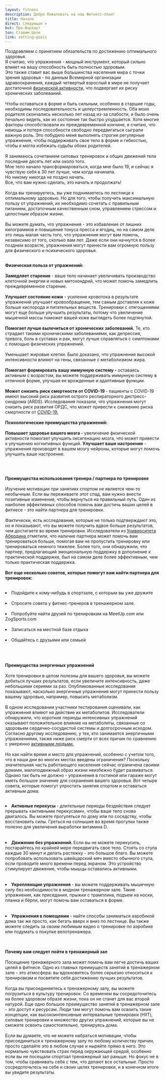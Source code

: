 ```yaml
---
layout: fitness
description: Добро Пожаловать на наш Фитнесс-план!
title: Начало
direct: Следующая >
but: Пре-Воркаут 
ton: Ставим Цели
link: setting-goals
---
```


 <div class="section">
                        <p class="text-xl font-bold leading-relaxed">
                            Поздравляем с принятием обязательств по достижению оптимального здоровья. <br/> Я считаю, что упражнения - мощный инструмент, который сильно влияет на вашу способность быть полностью здоровым. <br/>Это также ставит вас выше большинства населения мира с точки зрения здоровья - по данным Всемирной организации здравоохранения, каждый четвертый взрослый в мире не получает достаточной <a class="text-blue-600" href="https://www.who.int/news-room/fact-sheets/detail/physical-activity">физической активности,</a>  что подвергает их риску хронических заболеваний.<br/><br/>
        Чтобы оставаться в форме и быть сильным, особенно в старшие годы, необходимы последовательность и целеустремленность. Оба моих родителя скончались несколько лет назад из-за слабости, и было очень печально видеть, как их состояние так быстро ухудшается. Хотя многие факторы способствовали их преждевременной кончине, я считаю, что немощь и потеря способности свободно передвигаться сыграли важную роль. Это побудило меня выполнять строгие регулярные упражнения, чтобы поддерживать свое тело в форме и гибкостью, чтобы я могла избежать судьбы обоих родителей.<br/><br/>    
        Я занимаюсь сочетанием силовых тренировок и общих движений тела последние десять лет или около того.<br/> Мое тело начало трансформироваться, когда мне было 19, и сейчас я чувствую себя в 30 лет лучше, чем когда начинала. <br/> Но никому никогда не поздно начать. <br/> Все, что вам нужно сделать, это начать и продолжать!<br/><br/>
        Когда вы тренируетесь, вы уже поднимаетесь по лестнице к оптимальному здоровью. Но для того, чтобы получить максимальную пользу от упражнений, их необходимо сочетать с правильным питанием, достаточным качественным сном, управлением стрессом и целостным образом жизни.
        <br/><br/>
        Вы можете думать, что упражнения - это избавление от лишних килограммов и повышение тонуса пресса и ягодиц, но на самом деле это лишь малая часть того, что упражнения могут вам помочь, независимо от того, сколько вам лет. Даже если они начнутся в более позднем возрасте, упражнения могут принести вам огромную пользу для физического и психического здоровья.<br/><br/>
        </p>
        <p class="text-xl font-bold">
            <strong class="text-4xl capitalize">Физическая польза от упражнений:</strong>
        <br/><br/>
          <strong>  Замедляет старение </strong>- ваше тело начинает увеличивать производство клеточной энергии и новых митохондрий, что может помочь замедлить преждевременное старение.<br/><br/>
          <strong>   Улучшает состояние кожи</strong>  - усиление кровотока в результате упражнений улучшает кровообращение, тем самым доставляя к коже больше кислорода и питательных веществ. Тренировки с отягощениями могут еще больше улучшить результаты, потому что увеличение мышечной массы поможет вашей коже выглядеть более подтянутой.<br/><br/>
            <strong>Помогает лучше вылечиться от хронических заболеваний.</strong> Те, кто страдает такими хроническими заболеваниями, как депрессия, тревога, боль в суставах и рак, могут лучше справляться с симптомами с помощью физических упражнений.<br/><br/>
            Уменьшает жировые клетки. Было доказано, что упражнения высокой интенсивности влияют на гены, связанные с метаболизмом жира.<br/><br/>
            <strong>  Помогает формировать вашу иммунную систему -</strong> оставаясь активным с возрастом, вы можете поддерживать иммунную систему в отличной форме, улучшая ее врожденные и адаптивные функции.<br/><br/>
        <strong> Может снизить риск смертности от COVID-19 </strong>- пациенты с COVID-19 имеют высокий риск развития острого респираторного дистресс-синдрома (ARDS). Исследования показали, что упражнения могут снизить риск развития ОРДС, что может привести к снижению риска смертности от <a class="text-blue-600" href="https://newsroom.uvahealth.com/2020/04/15/covid-19-exercise-may-help-prevent-deadly-complication/"> COVID-19.</a>
            <br/><br/>
            <strong>Психологические преимущества упражнений:</strong>
        <br/><br/>
        <strong>  Повышает здоровье вашего мозга </strong>- увеличение физической активности помогает улучшить оксигенацию мозга, что может привести к улучшению когнитивных функций.
        <strong>Улучшает ваше настроение </strong>- упражнения производят в вашем мозгу нейроны, которые могут помочь улучшить ваше настроение.</p>
            <br/><br/>
            <p class="text-xl font-bold leading-relaxed">
            <strong class="text-4xl capitalize">Преимущества использования тренера / партнера по тренировке</strong>
        <br/><br/>
        Изучение мотивации при занятиях спортом не является чем-то необычным. Если вы переживаете этот спад, вам нужно внести позитивные изменения, чтобы вернуться на правильный путь. Один из наиболее эффективных способов помочь вам достичь ваших целей в фитнесе - это найти партнера для тренировки.
        <br/><br/>
        Фактически, есть исследования, которые не только подтверждают это, но и показывают, что вы можете получить вдвое больше результатов, чем достигаете во время тренировки. Исследователи из <a class="text-blue-600" href="https://www.abdn.ac.uk/news/10032/?action=news_details&id=10032/"> Университета Абердина </a> отметили, что наличие партнера может помочь вам тренироваться больше, помогая вам не пропустить тренировку или тренироваться немного тяжелее. Более того, они обнаружили, что партнер, предлагающий эмоциональную поддержку в дополнение к практической поддержке, был на самом деле более эффективным, чем только практическая поддержка.
        <br/><br/>
        <strong class="text-4xl capitalize">Вот еще несколько советов, которые помогут вам найти партнера для тренировок: </strong>
        <br/><br/>
        <li class="text-xl font-bold">
            Подойдите к кому-нибудь в спортзале, с которым вы уже дружите<br/><br/>
        </li>
        <li class="text-xl font-bold">
            Спросите совета у фитнес-тренеров в тренажерном зале.<br/><br/></li>
            <li class="text-xl font-bold">Попробуйте найти друзей по тренировкам на MeetUp.com или ZogSports.com</li><br/>
            <li class="text-xl font-bold">Записаться на местной базе отдыха</li><br/>
            <li class="text-xl font-bold"> Общайтесь с друзьями или семьей</li><br/><br/><br/>
            </p>
            <p class="text-xl font-bold leading-relaxed">
                <strong class="text-4xl capitalize">
            Преимущества энергичных упражнений </strong>
            <br/>
            <br/>
        Хотя тренировки в целом полезны для вашего здоровья, вы можете добиться лучших результатов, если увеличите интенсивность, даже небольшими сериями за раз. Опубликованные исследования показывают, насколько энергичные упражнения могут принести пользу вашему здоровью, например, повысить метаболизм.
        <br/><br/>
        В одном исследовании участники тестирования оценивали, как упражнения влияют на действие их метаболитов. Исследователи обнаружили, что короткие периоды интенсивных упражнений оказывают положительное влияние на метаболиты, связанные со здоровьем сердечно-сосудистой системы и долгосрочным исходом. Согласно другому исследованию, у тех, кто занимается энергичными упражнениями, также ниже риск смерти от всех причин по сравнению с умеренно <a class="text-blue-600" href="https://jamanetwork.com/journals/jamainternalmedicine/article-abstract/2772939"> активными людьми.</a>
        <br/><br/>
        Но как найти время и место для упражнений, особенно с учетом того, что в наши дни во многих местах введены ограничения? Поскольку значительная часть работающего населения сейчас ограничена своими домами, малоподвижный образ жизни неизбежно будет развиваться. Однако так быть не должно - упражнения в гостиной или гараже могут иметь большое значение для сохранения вашего здоровья. Вот четыре совета, которые помогут упростить занятия спортом и оставаться активным дома:
        <br/><br/>
        <li class="text-xl font-bold"> <strong class="text-4xl capitalize">Активные перекусы </strong>- длительные периоды бездействия следует прерывать «активными перекусами», чтобы ваше тело снова двигалось. Вы можете прогуляться по дому или по соседству, чтобы восстановить силы. Греться на солнышке во время прогулки также полезно для увеличения выработки витамина D.</li><br/><br/>
            <li class="text-xl font-bold"> <strong class="text-4xl capitalize"> Движение без упражнений.  </strong> Если вы не можете перекусить, постарайтесь по крайней мере передвигать свое тело. Стоять со стула каждые 30 минут и делать растяжку - это большое благо. Вы можете попробовать использовать швейцарский мяч вместо обычного стула, если проводите много времени перед экраном. Это устройство стимулирует движение, чтобы мышцы оставались активными.
            </li> <br/><br/>
            <li class="text-xl font-bold"> <strong class="text-4xl capitalize"> 
            Укрепляющие упражнения </strong> - вы можете поддерживать мышечную силу без необходимости в модном тренажерном зале. Такие упражнения, как приседания, прыжки с трамплина, подъем на носки, планка и бёрпи, могут помочь вам оставаться в форме.
        </li>    <br/><br/>
            <li class="text-xl font-bold"> <strong class="text-4xl capitalize"> 
            Упражнения в помещении  </strong>- найти способы заниматься аэробикой дома так же просто, как бегать вверх и вниз по лестнице. Вы также можете следить за своим любимым видео о тренировке по аэробике или подумать о покупке велотренажера.</li> 
            <br/><br/>
            <p class="text-xl font-bold leading-relaxed">
            <strong class="text-4xl capitalize">
                Почему вам следует пойти в тренажерный зал
        </strong><br/><br/>
        Посещение тренажерного зала может помочь вам легче достичь ваших целей в фитнесе. Одно из главных преимуществ занятий в тренажерном зале - это атмосфера: вы вдохновитесь более серьезно относиться к тренировкам и посвятите себя достижению лучших результатов.
        <br/><br/>
        Когда вы присоединяетесь к тренажерному залу, вы можете погрузиться в культуру тренировок. Со временем вы сосредоточитесь на более здоровом образе жизни, пока он не станет для вас второй натурой. Еще одно большое преимущество занятий в тренажерном зале - это доступ к ресурсам. Люди там могут помочь вам освоить такие концепции, как высокоинтенсивные интервальные тренировки (HIIT), силовые тренировки и множество других упражнений, которые вы не сможете освоить самостоятельно, тренируясь дома.
        <br/><br/>
        Если вы думаете, что не можете набраться мотивации, чтобы присоединиться к тренажерному залу по любому количеству причин, просто сделайте это в любом случае и ныряйте прямо в него. Это нормально чувствовать страх перед окружающей средой, особенно если вы не посещали спортзал тренажерный зал раньше. Но фокус не в том, чтобы сравнивать себя с тем, что делают все остальные. Просто сосредоточьтесь на себе и своих целях тренировки, и в конечном итоге вы увидите результаты.
        <br/><br/>
        </p>